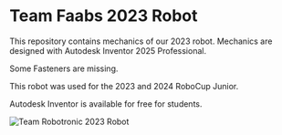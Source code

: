 # Team Faabs 2023 Robot

This repository contains mechanics of our 2023 robot.
Mechanics are designed with Autodesk Inventor 2025 Professional.

Some Fasteners are missing.

This robot was used for the 2023 and 2024 RoboCup Junior.

Autodesk Inventor is available for free for students.

![Team Robotronic 2023 Robot](/robot.png)
